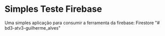 # Simples Teste Firebase

Uma simples aplicação para consumir a ferramenta da firebase: Firestore
"# bd3-atv3-guilherme_alves" 

